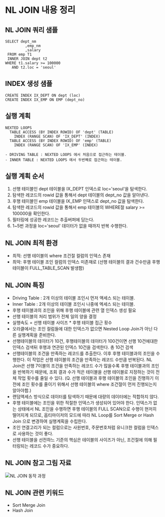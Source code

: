 # NL JOIN 내용 정리

## NL JOIN 쿼리 샘플

```
SELECT dept_nm
         ,emp_nm
         ,salary
 FROM emp T1
 INNER JOIN dept t2
WHERE t1.salary >= 100000
   AND t2.loc = 'seoul'
```

## INDEX 생성 샘플

```
CREATE INDEX IX_DEPT ON dept (loc)
CREATE INDEX IX_EMP ON EMP (dept_no)
```

## 실행 계획

```
NEXTED LOOPS
  TABLE ACCESS (BY INDEX ROWID) OF 'dept' (TABLE)
    INDEX (RANGE SCAN) OF 'IX_DEPT' (INDEX)
  TABLE ACCESS (BY INDEX ROWID) OF 'emp' (TABLE)
    INDEX (RANGE SCAN) OF 'IX_EMP' (INDEX)

- DRIVING TABLE : NEXTED LOOPS 에서 처음으로 접근하는 테이블.
- INNER TABLE : NEXTED LOOPS 에서 두번째로 접근하는 테이블.
```

## 실행 계획 순서

1. 선행 테이블인 dept 테이블을 IX_DEPT 인덱스로 loc='seoul'을 탐색한다.
2. 탐색한 레코드의 rowid 값을 통해서 dept 테이블의 dept_no 값을 알아낸다.
3. 후행 테이블인 emp 테이블을 IX_EMP 인덱스로 dept_no 값을 탐색한다.
4. 탐색한 레코드의 rowid 값을 통해서 emp 테이블의 WHERE절 salary >= 100000을 확인한다.
5. 필터링에 성공한 레코드는 추출버퍼에 담는다.
6. 1~5번 과정을 loc='seoul' 데이터가 없을 때까지 반복 수행한다.

## NL JOIN 최적 환경

- 최적: 선행 테이블의 where 조건절 컬럼의 인덱스 존재
- 최악: 후행 테이블 조인 컬럼의 인덱스 미존재로 (선행 테이블의 결과 건수만큼 후행 테이블이 FULL_TABLE_SCAN 발생함)

## NL JOIN 특징

- Driving Table : 2개 이상의 테이블 조인시 먼저 액세스 되는 테이블.
- Inner Table : 2개 이상의 테이블 조인시 나중에 엑세스 되는 테이블.
- 후행 테이블과의 조인을 위해 후행 테이블에 관련 열 인덱스 생성 필요
- 선행 테이블의 처리 범위가 전체 일의 양을 결정
- 실행속도 = 선행 테이블 사이즈 * 후행 테이블 접근 횟수
- 오라클에서는 조인 컬럼들에 대한 인덱스가 없으면 Nested Loop Join가 아닌 다른 실행계획을 준비한다.
- 선행테이블의 데이터가 10건, 후행테이블의 데이터가 100건이면 선행 10건에대한 인덱스 검색뒤 후행과 연관된 인덱스 10건을 검색한다. 총 10건 검색
- 선행테이블의 조건을 만족하는 레코드를 추출한다. 이후 후행 테이블과의 조인을 수행한다. 이 작업은 선행 테이블의 조건을 만족하는 레코드 수만큼 반복된다. NL Join은 선행 7이블의 조건을 만족하는 레코드 수가 많을수록 후행 테이블과의 조인을 반복하기 때문에, 조회 결과 수가 적은 테이블을 선행 테이블로 지정하는 것이 전체 작업 횟수를 줄일 수 있다. (Q. 선행 테이블과 후행 테이블의 조인을 진행하기 이전에 조인 횟수를 줄이기 위해서 선행 테이블의 where 조건절이 먼저 진행되는지 알아야함.)
- 랜덤액세스 방식으로 데이터를 탐색하기 때문에 대량의 데이터에는 적합하지 않다.
- 후행 테이블에는 조인을 위한 적절한 인덱스가 생성되어 있어야 한다. 인덱스가 없는 상태에서 NL 조인을 수행하면 후행 테이블의 FULL SCAN으로 수행이 현저히 떨어지게 되므로, 옵티마이저의 모드에 따라 NL Loop를 Sort Merge or Hash Join 으로 변경하여 실행계획을 수립한다.
- 조인 연결고리가 되는 컬럼으로는 사원번호, 주문번호처럼 유니크한 컬럼을 인덱스로 사용하는 것이 좋다.
- 선행 테이블을 선전하느 기준의 핵심은 테이블의 사이즈가 아닌, 조건절에 의해 필터링되는 레코드 수가 중요하다.

## NL JOIN 참고 그림 자료

![NL JOIN 동작 과정](https://i.imgur.com/fvkcMoo.jpg)

## NL JOIN 관련 키워드

- Sort Merge Join
- Hash Join